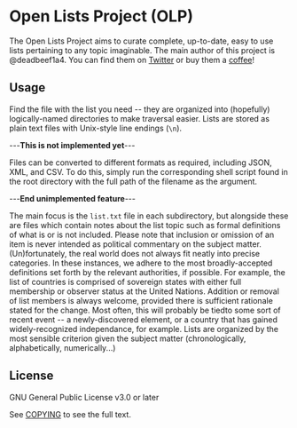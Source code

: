 # Open Lists Project (OLP)

The Open Lists Project aims to curate complete, up-to-date, easy to use lists pertaining to any topic imaginable. The main author of this project is @deadbeef1a4. You can find them on [Twitter](https://twitter.com/deadbeef1a4) or buy them a [coffee](https://ko-fi.com/deadbeef1a4)!

## Usage

Find the file with the list you need -- they are organized into (hopefully) logically-named directories to make traversal easier. Lists are stored as plain text files with Unix-style line endings (`\n`).

---**This is not implemented yet**---

Files can be converted to different formats as required, including JSON, XML, and CSV. To do this, simply run the corresponding shell script found in the root directory with the full path of the filename as the argument.

---**End unimplemented feature**---

The main focus is the `list.txt` file in each subdirectory, but alongside these are files which contain notes about the list topic such as formal definitions of what is or is not included. Please note that inclusion or omission of an item is never intended as political commentary on the subject matter. (Un)fortunately, the real world does not always fit neatly into precise categories. In these instances, we adhere to the most broadly-accepted definitions set forth by the relevant authorities, if possible. For example, the list of countries is comprised of sovereign states with either full membership or observer status at the United Nations. Addition or removal of list members is always welcome, provided there is sufficient rationale stated for the change. Most often, this will probably be tiedto some sort of recent event -- a newly-discovered element, or a country that has gained widely-recognized independance, for example. Lists are organized by the most sensible criterion given the subject matter (chronologically, alphabetically, numerically...)

## License

GNU General Public License v3.0 or later

See [COPYING](COPYING) to see the full text.
